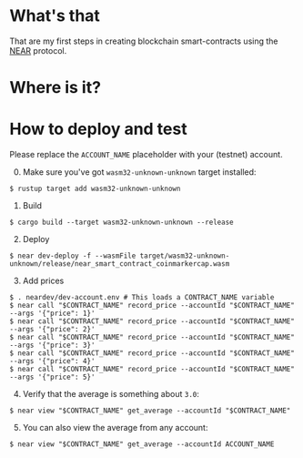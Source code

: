 # What's that

That are my first steps in creating blockchain smart-contracts using the
[NEAR](https://near.org/) protocol.

# Where is it?



# How to deploy and test

Please replace the `ACCOUNT_NAME` placeholder with your (testnet) account.

0. Make sure you've got `wasm32-unknown-unknown` target installed:
```shell
$ rustup target add wasm32-unknown-unknown
```
1. Build
```shell
$ cargo build --target wasm32-unknown-unknown --release
```
2. Deploy
```shell
$ near dev-deploy -f --wasmFile target/wasm32-unknown-unknown/release/near_smart_contract_coinmarkercap.wasm
```
3. Add prices
```shell
$ . neardev/dev-account.env # This loads a CONTRACT_NAME variable
$ near call "$CONTRACT_NAME" record_price --accountId "$CONTRACT_NAME" --args '{"price": 1}'
$ near call "$CONTRACT_NAME" record_price --accountId "$CONTRACT_NAME" --args '{"price": 2}'
$ near call "$CONTRACT_NAME" record_price --accountId "$CONTRACT_NAME" --args '{"price": 3}'
$ near call "$CONTRACT_NAME" record_price --accountId "$CONTRACT_NAME" --args '{"price": 4}'
$ near call "$CONTRACT_NAME" record_price --accountId "$CONTRACT_NAME" --args '{"price": 5}'
```
4. Verify that the average is something about `3.0`:
```shell
$ near view "$CONTRACT_NAME" get_average --accountId "$CONTRACT_NAME"
```
5. You can also view the average from any account:
```shell
$ near view "$CONTRACT_NAME" get_average --accountId ACCOUNT_NAME
```
